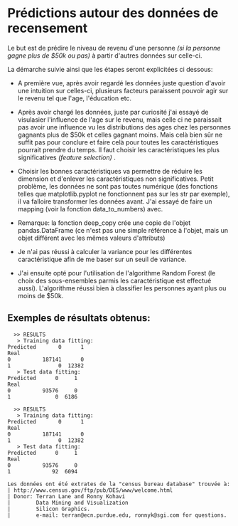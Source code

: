 Prédictions autour des données de recensement
=====

Le but est de prédire le niveau de revenu d'une personne *(si la personne gagne plus de $50k ou pas)* à partir d'autres données sur celle-ci.


La démarche suivie ainsi que les étapes seront explicitées ci dessous:

+ A première vue, après avoir regardé les données juste question d'avoir une intuition sur celles-ci, plusieurs facteurs paraissent pouvoir agir sur le revenu tel que l'age, l'éducation etc. 

+ Après avoir chargé les données, juste par curiosité j'ai essayé de visulasier l'influence de l'age sur le revenu, mais celle ci ne paraissait pas avoir une influence vu les distributions des ages chez les personnes gagnants plus de $50k et celles gagnant moins. Mais celà bien sûr ne suffit pas pour conclure et faire celà pour toutes les caractéristiques pourrait prendre du temps. Il faut choisir les caractéristiques les plus significatives *(feature selection)* .
 
+ Choisir les bonnes caractéristiques va permettre de réduire les dimension et d'enlever les caractéristiques non significatives. Petit problème, les données ne sont pas toutes numérique (des fonctions telles que matplotlib.pyplot ne fonctionnent pas sur les str par exemple), il va falloire transformer les données avant. J'ai essayé de faire un mapping (voir la fonction data_to_numbers) avec. 
- Remarque: la fonction deep_copy crée une copie de l'objet pandas.DataFrame (ce n'est pas une simple référence à l'objet, mais un objet différent avec les mêmes valeurs d'attributs)

+ Je n'ai pas réussi à calculer la variance pour les différentes caractéristique afin de me baser sur un seuil de variance.

+ J'ai ensuite opté pour l'utilisation de l'algorithme Random Forest (le choix des sous-ensembles parmis les caractéristique est effectué aussi). L'algorithme réussi bien à classifier les personnes ayant plus ou moins de $50k.

Exemples de résultats obtenus:
----
```
  >> RESULTS
   > Training data fitting:
Predicted       0      1
Real                    
0          187141      0
1               0  12382
   > Test data fitting:
Predicted      0     1
Real                  
0          93576     0
1              0  6186
```
```
  >> RESULTS
   > Training data fitting:
Predicted       0      1
Real                    
0          187141      0
1               0  12382
   > Test data fitting:
Predicted      0     1
Real                  
0          93576     0
1             92  6094
```




~~~~~~~~~~~~~~~~~~~~~~~~~~~~~~~~~~~~~~~~~~~~~~~~~~~~~~~~~~~~~~~~~~~~~~~~
Les données ont été extrates de la "census bureau database" trouvée à:
| http://www.census.gov/ftp/pub/DES/www/welcome.html
| Donor: Terran Lane and Ronny Kohavi
|        Data Mining and Visualization
|        Silicon Graphics.
|        e-mail: terran@ecn.purdue.edu, ronnyk@sgi.com for questions.
